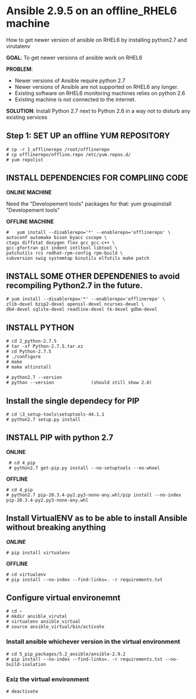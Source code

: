 # Ansible 2.9.5 on an offline_RHEL6 machine
How to get newer version of ansible on RHEL6 by installing python2.7 and virutalenv


**GOAL**:  		To get newer versions of ansible work on RHEL6

**PROBLEM**:		
 - Newer versions of Ansible require python 2.7
 - Newer versions of Ansible are not supported on RHEL6 any longer.
 - Existing software on RHEL6 monitoring machines relies on python 2.6
 - Existing machine is not connected to the internet.
			
**SOLUTION**:	Install Python 2.7 next to Python 2.6 in a way not to disturb any existing services

## Step 1: SET UP an offline YUM REPOSITORY
```
# cp -r 1_offlinerepo /root/offlinerepo
# cp offlinerepo/offline.repo /etc/yum.repos.d/
# yum repolist
```


## INSTALL DEPENDENCIES FOR COMPLIING CODE
**ONLINE MACHINE**

Need the "Developement tools" packages for that:
							yum groupinstall "Developement tools"
							
 **OFFLINE MACHINE**
```							
#	yum install --disablerepo='*' --enablerepo='offlinerepo' \
autoconf automake bison byacc cscope \
ctags diffstat doxygen flex gcc gcc-c++ \
gcc-gfortran git indent intltool libtool \
patchutils rcs redhat-rpm-config rpm-build \
subversion swig systemtap binutils elfutils make patch
```
							
## INSTALL SOME OTHER DEPENDENIES to avoid recompiling Python2.7 in the future.
								
```
# yum install --disablerepo='*' --enablerepo='offlinerepo' \
zlib-devel bzip2-devel openssl-devel ncurses-devel \
db4-devel sqlite-devel readline-devel tk-devel gdbm-devel
```
	
## INSTALL PYTHON
```
# cd 2_python-2.7.5
# tar -xf Python-2.7.5.tar.xz
# cd Python-2.7.5
# ./configure
# make 
# make altinstall

# python2.7 --version
# python --version  			(should still show 2.6)
```
			

## Install the single dependecy for PIP
```
# cd \3_setup-tools\setuptools-44.1.1
# python2.7 setup.py install
```

## INSTALL PIP with python 2.7

**ONLINE**
```
 # cd 4_pip
 # python2.7 get-pip.py install --no-setuptools --no-wheel
```
  
**OFFLINE**
```
# cd 4_pip
# python2.7 pip-20.3.4-py2.py3-none-any.whl/pip install --no-index  pip-20.3.4-py2.py3-none-any.whl
```

			
## Install VirtualENV as to be able to install Ansible without breaking anything
***ONLINE***
```
# pip install virtualenv
```
  
**OFFLINE**
```
# cd virtualenv
# pip install --no-index --find-links=. -r requirements.txt
```

## Configure virtual environemnt
```
# cd ~
# mkdir ansible_virutal
# virtualenv ansible_virtual
# source ansible_virtual/bin/activate
```

### Install ansible whichever version in the virtual environment
```
# cd 5_pip_packages/5.2_ansible/ansible-2.9.2
# pip install --no-index --find-links=. -r requirements.txt --no-build-isolation
```

### Exiz the virtual environment
```
# deactivate
```
